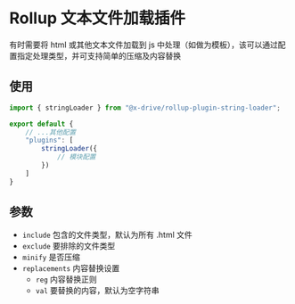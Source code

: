 # Rollup 文本文件加载插件

有时需要将 html 或其他文本文件加载到 js 中处理（如做为模板），该可以通过配置指定处理类型，并可支持简单的压缩及内容替换

## 使用
```ts
import { stringLoader } from "@x-drive/rollup-plugin-string-loader";

export default {
    // ...其他配置
    "plugins": [
        stringLoader({
			// 模块配置
		})
    ]
}

```

## 参数
- `include` 包含的文件类型，默认为所有 .html 文件
- `exclude` 要排除的文件类型
- `minify` 是否压缩
- `replacements` 内容替换设置
    - `reg` 内容替换正则
    - `val` 要替换的内容，默认为空字符串